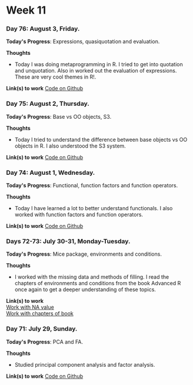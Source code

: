 # Week 11

### Day 76: August 3, Friday.

**Today's Progress**: Expressions, quasiquotation and evaluation.

**Thoughts** 
- Today I was doing metaprogramming in R. I tried to get into quotation and unquotation. Also in worked out the evaluation of expressions. These are very cool themes in R!.

**Link(s) to work**
[Code on Github](https://github.com/makarevichy/Week_11_100DaysOfCode/blob/master/weekday/Day_76.R)

### Day 75: August 2, Thursday.

**Today's Progress**: Base vs OO objects, S3.

**Thoughts** 
- Today I tried to understand the difference between base objects vs OO objects in R. I also understood the S3 system.

**Link(s) to work**
[Code on Github](https://github.com/makarevichy/Week_11_100DaysOfCode/blob/master/weekday/Day_75.R)

### Day 74: August 1, Wednesday.

**Today's Progress**: Functional, function factors and function operators.

**Thoughts** 
- Today I have learned a lot to better understand functionals. I also worked with function factors and function operators.

**Link(s) to work**
[Code on Github](https://github.com/makarevichy/Week_11_100DaysOfCode/blob/master/weekday/Day_74.R)

### Days 72-73: July 30-31, Monday-Tuesday.

**Today's Progress**: Mice package, environments and conditions.

**Thoughts** 
- I worked with the missing data and methods of filling. I read the chapters of environments and conditions from the book Advanced R once again to get a deeper understanding of these topics.

**Link(s) to work**<br />
[Work with NA value](https://github.com/makarevichy/Week_11_100DaysOfCode/blob/master/weekday/Day_72.R)<br />
[Work with chapters of book](https://github.com/makarevichy/Week_11_100DaysOfCode/blob/master/weekday/Days_72_73.R)

### Day 71: July 29, Sunday.

**Today's Progress**: PCA and FA.

**Thoughts** 
- Studied principal component analysis and factor analysis.

**Link(s) to work**
[Code on Github](https://github.com/makarevichy/Week_11_100DaysOfCode/blob/master/weekday/Day_71.R)
